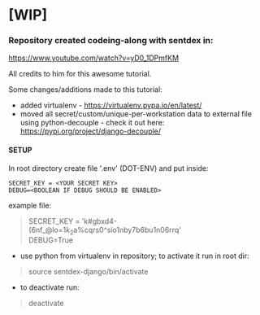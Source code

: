 # [WIP]

### Repository created codeing-along with sentdex in:
https://www.youtube.com/watch?v=yD0_1DPmfKM

All credits to him for this awesome tutorial.

Some changes/additions made to this tutorial:
- added virtualenv - https://virtualenv.pypa.io/en/latest/
- moved all secret/custom/unique-per-workstation data to external file using python-decouple - check it out here: https://pypi.org/project/django-decouple/

#### SETUP
In root directory create file '.env' (DOT-ENV) and put inside:

`SECRET_KEY = <YOUR SECRET KEY>`
<br />
`DEBUG=<BOOLEAN IF DEBUG SHOULD BE ENABLED>`

example file:

> SECRET_KEY = 'k#gbxd4-(6nf_@lo=1$k_2$a%cqrs0^sio1nby7b6bu1n06rrq'  
> DEBUG=True

- use python from virtualenv in repository; to activate it run in root dir:
> source sentdex-django/bin/activate

- to deactivate run:
> deactivate